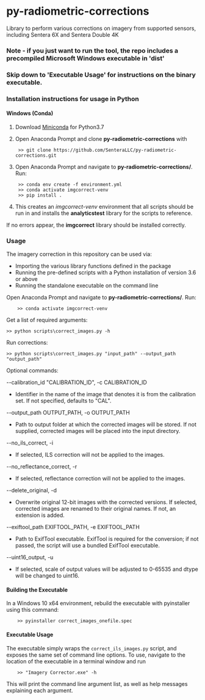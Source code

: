# py-radiometric-corrections
Library to perform various corrections on imagery from supported sensors, including Sentera 6X and Sentera Double 4K

### Note - if you just want to run the tool, the repo includes a precompiled Microsoft Windows executable in 'dist'
### Skip down to 'Executable Usage' for instructions on the binary executable.

### Installation instructions for usage in Python

#### Windows (Conda)
    
1) Download [Miniconda](https://docs.conda.io/en/latest/miniconda.html) for Python3.7

2) Open Anaconda Prompt and clone **py-radiometric-corrections** with

        >> git clone https://github.com/SenteraLLC/py-radiometric-corrections.git

3) Open Anaconda Prompt and navigate to **py-radiometric-corrections/**.  Run:

        >> conda env create -f environment.yml
        >> conda activate imgcorrect-venv
        >> pip install .
        
4) This creates an *imgcorrect-venv* environment that all scripts should be run in and installs the **analyticstest**
   library for the scripts to reference. 
        
If no errors appear, the **imgcorrect** library should be installed correctly.

### Usage
The imagery correction in this repository can be used via:
* Importing the various library functions defined in the package
* Running the pre-defined scripts with a Python installation of version 3.6 or above
* Running the standalone executable on the command line

Open Anaconda Prompt and navigate to **py-radiometric-corrections/**.  Run:

        >> conda activate imgcorrect-venv
Get a list of required arguments:	

	>> python scripts\correct_images.py -h 
Run corrections: 

	>> python scripts\correct_images.py "input_path" --output_path "output_path"
Optional commands:

  --calibration_id "CALIBRATION_ID", -c CALIBRATION_ID
  * Identifier in the name of the image that denotes it is from the calibration set. If not specified, defaults to "CAL".
  
  --output_path OUTPUT_PATH, -o OUTPUT_PATH
  * Path to output folder at which the corrected images will be stored. If not supplied, corrected images will be placed into the input directory.
  
  --no_ils_correct, -i 
  * If selected, ILS correction will not be applied to the images.
  
  --no_reflectance_correct, -r
  * If selected, reflectance correction will not be applied to the images.
  
  --delete_original, -d
  * Overwrite original 12-bit images with the corrected versions. If selected, corrected images are renamed to their original names. If not, an extension is added.
  
  --exiftool_path EXIFTOOL_PATH, -e EXIFTOOL_PATH
  * Path to ExifTool executable. ExifTool is required for the conversion; if not passed, the script will use a bundled ExifTool executable.
  
  --uint16_output, -u   
  * If selected, scale of output values will be adjusted to 0-65535 and dtype will be changed to uint16.

#### Building the Executable
In a Windows 10 x64 environment, rebuild the executable with pyinstaller using this command:

		>> pyinstaller correct_images_onefile.spec

#### Executable Usage
The executable simply wraps the `correct_ils_images.py` script, and exposes the same set of command line options.
To use, navigate to the location of the executable in a terminal window and run 

        >> "Imagery Corrector.exe" -h
        
This will print the command line argument list, as well as help messages explaining each argument.
